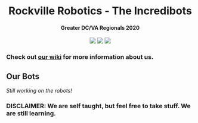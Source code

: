 <h1 align="center">Rockville Robotics - The Incredibots</h1>
<h4 align="center">Greater DC/VA Regionals 2020</h4>
<p align="center">
  <img src="https://img.shields.io/badge/Team_Number-0333-orange.svg" /></a>
  <a href="https://travis-ci.com/rockvillerobotics/Incredibots2019"><img src="https://travis-ci.com/rockvillerobotics/Incredibots2019.svg?branch=master" /></a>
  <a href="LICENSE"><img src="https://img.shields.io/badge/License-MIT-lightgray.svg" /></a>
</p>

### Check out [our wiki] for more information about us.
[our wiki]: https://github.com/RockvilleRobotics/Incredibots2020/wiki

## Our Bots
*Still working on the robots!*

### DISCLAIMER: We are self taught, but feel free to take stuff. We are still learning.
